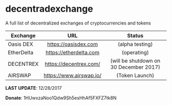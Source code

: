 # decentradexchange
A full list of decentralized exchanges of cryptocurrencies and tokens

| Exchange | URL | Status |
| ------------- |:-------------:|:-------------:|
|	Oasis DEX	|	https://oasisdex.com | (alpha testing)
|	EtherDelta	|	https://etherdelta.com | (operating)
|	DECENTREX	|	https://decentrex.com/ | (will be shutdown on 30 December 2017)
|	AIRSWAP	|	https://www.airswap.io/ | (Token Launch)

**LAST UPDATE**: 12/28/2017

**Donate**: 1HUwxzaNoo1Qdw9Sh5esHhAf5FXFZ7tk8N
